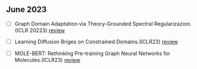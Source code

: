 ## June 2023
- [ ] Graph Domain Adaptation via Theory-Grounded Spectral Regularizazion. (ICLR 20223) [review]()

- [ ] Learning Diffusion Briges on Constrained Domains.(ICLR23) [review]()

- [ ] MOLE-BERT: Rethinking Pre-training Graph Neural Networks for Molecules.(ICLR23) [review]()